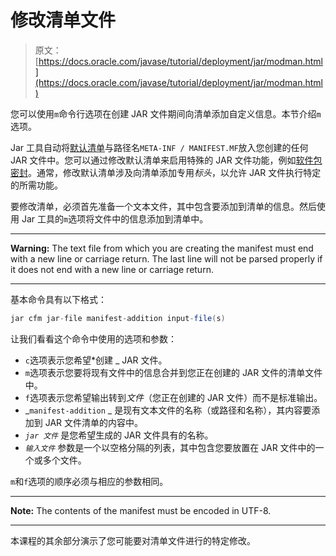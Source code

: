 # 修改清单文件

> 原文： [https://docs.oracle.com/javase/tutorial/deployment/jar/modman.html](https://docs.oracle.com/javase/tutorial/deployment/jar/modman.html)

您可以使用`m`命令行选项在创建 JAR 文件期间向清单添加自定义信息。本节介绍`m`选项。

Jar 工具自动将[默认清单](defman.html)与路径名`META-INF / MANIFEST.MF`放入您创建的任何 JAR 文件中。您可以通过修改默认清单来启用特殊的 JAR 文件功能，例如[软件包密封](sealman.html)。通常，修改默认清单涉及向清单添加专用*标头*，以允许 JAR 文件执行特定的所需功能。

要修改清单，必须首先准备一个文本文件，其中包含要添加到清单的信息。然后使用 Jar 工具的`m`选项将文件中的信息添加到清单中。

* * *

**Warning:** The text file from which you are creating the manifest must end with a new line or carriage return. The last line will not be parsed properly if it does not end with a new line or carriage return.

* * *

基本命令具有以下格式：

```java
jar cfm jar-file manifest-addition input-file(s)

```

让我们看看这个命令中使用的选项和参数：

*   `c`选项表示您希望*创建 _ JAR 文件。
*   `m`选项表示您要将现有文件中的信息合并到您正在创建的 JAR 文件的清单文件中。
*   `f`选项表示您希望输出转到*文件*（您正在创建的 JAR 文件）而不是标准输出。
*   _`manifest-addition` _ 是现有文本文件的名称（或路径和名称），其内容要添加到 JAR 文件清单的内容中。
*   _`jar 文件`_ 是您希望生成的 JAR 文件具有的名称。
*   _`输入文件`_ 参数是一个以空格分隔的列表，其中包含您要放置在 JAR 文件中的一个或多个文件。

`m`和`f`选项的顺序必须与相应的参数相同。

* * *

**Note:** The contents of the manifest must be encoded in UTF-8.

* * *

本课程的其余部分演示了您可能要对清单文件进行的特定修改。